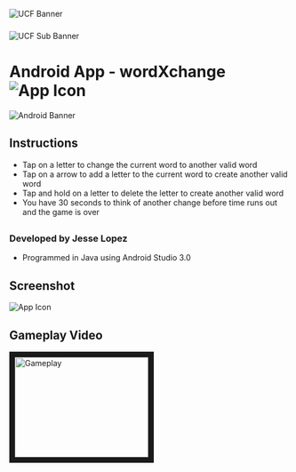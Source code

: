 ![UCF Banner](http://fo.ucf.edu/sites/default/files/images/Events.jpg)
###
![UCF Sub Banner](http://www.ucf.edu/brand/files/2016/07/UCF-Tab-Signature-lockup_horizontal-KG-7406-300x72.png)
##
# Android App - wordXchange ![App Icon](https://i.imgur.com/LDRfJrB.png)

<img src="http://thewallpaper.co/wp-content/uploads/2016/10/Android-phone-logo-images-desktop-wallpapers-background-images-free-4k-hd-pictures-tablet-smart-phone-1920x1080-768x432.jpg" alt="Android Banner" style="width: px;"/>

## Instructions
- Tap on a letter to change the current word to another valid word
- Tap on a arrow to add a letter to the current word to create another valid word
- Tap and hold on a letter to delete the letter to create another valid word
- You have 30 seconds to think of another change before time runs out and the game is over
##
### Developed by Jesse Lopez
* Programmed in Java using Android Studio 3.0
##
## Screenshot
![App Icon](https://i.imgur.com/zfWPrCB.png)
##
## Gameplay Video
<a href="https://www.youtube.com/watch?v=pBsdPi8wEMY
" target="_blank"><img src="http://cdn.osxdaily.com/wp-content/uploads/2016/10/YouTube-icon-full_color-610x430.png"
alt="Gameplay" width="240" height="180" border="10" /></a>
##


